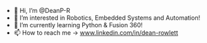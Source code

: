 - 👋 Hi, I’m @DeanP-R
- 👀 I’m interested in Robotics, Embedded Systems and Automation!
- 🌱 I’m currently learning Python & Fusion 360!
- 📫 How to reach me -> www.linkedin.com/in/dean-rowlett
